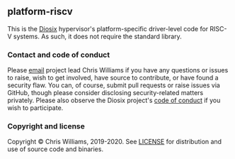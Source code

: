 ## platform-riscv

This is the [Diosix](https://diosix.org/) hypervisor's platform-specific driver-level code for RISC-V systems. As such, it does not require the standard library.

### Contact and code of conduct <a name="contact"></a>

Please [email](mailto:chrisw@diosix.org) project lead Chris Williams if you have any questions or issues to raise, wish to get involved, have source to contribute, or have found a security flaw. You can, of course, submit pull requests or raise issues via GitHub, though please consider disclosing security-related matters privately. Please also observe the Diosix project's [code of conduct](https://diosix.org/docs/conduct.html) if you wish to participate.

### Copyright and license <a name="copyright"></a>

Copyright &copy; Chris Williams, 2019-2020. See [LICENSE](LICENSE) for distribution and use of source code and binaries.
